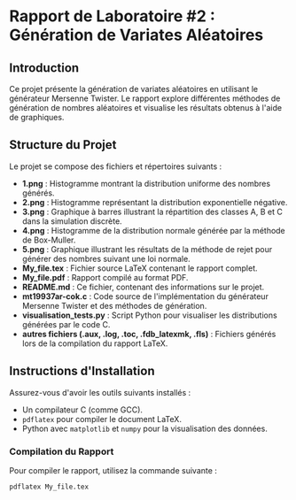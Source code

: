 # Rapport de Laboratoire #2 : Génération de Variates Aléatoires

## Introduction

Ce projet présente la génération de variates aléatoires en utilisant le générateur Mersenne Twister. Le rapport explore différentes méthodes de génération de nombres aléatoires et visualise les résultats obtenus à l'aide de graphiques.

## Structure du Projet

Le projet se compose des fichiers et répertoires suivants :

- **1.png** : Histogramme montrant la distribution uniforme des nombres générés.
- **2.png** : Histogramme représentant la distribution exponentielle négative.
- **3.png** : Graphique à barres illustrant la répartition des classes A, B et C dans la simulation discrète.
- **4.png** : Histogramme de la distribution normale générée par la méthode de Box-Muller.
- **5.png** : Graphique illustrant les résultats de la méthode de rejet pour générer des nombres suivant une loi normale.
- **My_file.tex** : Fichier source LaTeX contenant le rapport complet.
- **My_file.pdf** : Rapport compilé au format PDF.
- **README.md** : Ce fichier, contenant des informations sur le projet.
- **mt19937ar-cok.c** : Code source de l'implémentation du générateur Mersenne Twister et des méthodes de génération.
- **visualisation_tests.py** : Script Python pour visualiser les distributions générées par le code C.
- **autres fichiers (.aux, .log, .toc, .fdb_latexmk, .fls)** : Fichiers générés lors de la compilation du rapport LaTeX.

## Instructions d'Installation

Assurez-vous d'avoir les outils suivants installés :

- Un compilateur C (comme GCC).
- `pdflatex` pour compiler le document LaTeX.
- Python avec `matplotlib` et `numpy` pour la visualisation des données.

### Compilation du Rapport

Pour compiler le rapport, utilisez la commande suivante :

```bash
pdflatex My_file.tex

